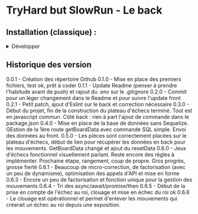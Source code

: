 # TryHard but SlowRun - Le back

## Installation (classique) :

<details>
<summary>Développer</summary>

  **1 : Création de la BDD** 
  - `sudo -i -u postgres;` sur Ubuntu ou  `psql -U postgres` sur Windows
  - `CREATE ROLE chess WITH LOGIN PASSWORD 'chess';`
  - `CREATE DATABASE chess OWNER chess;`
    
  **2 : Sur un autre terminal**
  - `psql -U chess -d chess -f ./data/create_db.sql;'
  -  MDP `chess`

  **3 : Créer le .env**
  - À l'intérieur du .env, mettre : 
  - `PG_URL=postgresql://chess:chess@localhost:5432/chess`
  - `PORT=3000`

Et voilà 

</details>

## Historique des version
0.0.1 - Création des répertoire Github
0.1.0 - Mise en place des premiers fichiers, test ok, prêt à coder
0.1.1 - Update Readme (penser à prendre l'habitude avant de push) et rajout du .env sur le .gitignore
0.2.0 - Commit pour un léger changement dans le Readme et pour suivre l'update front
0.2.1 - Petit patch, ajout d'Eslint sur le back et correction nécessaire
0.3.0 - Début du projet, fin de la construction du plateau d'échecs terminé. Tout est en javascript commun. Côté back : rien à part l'ajout de commande dans le package.json
0.4.0 - Mise en place de la base de données sans Sequelize. GEstion de la 1ère route getBoardData avec commande SQL simple. Envoi des données au front.
0.5.0 - Les pièces sont correctement placées sur le plateau d'échecs, début de lien pour récupérer les données en back pour les mouvements. GetBoardData changé et ajout du resetData
0.6.0 - Jeux d'échecs fonctionnel visuellement parlant. Reste encore des règles à implémenter. Prochaine étape, rangement, coup de propre. Gros progrès, grosse fierté
0.6.1 - Beaucoup de micro-correction, de factorisation (avec un peu de dynamisme), optimisation des appels d'API et mise en forme
0.6.3 - Encore un peu de factorisation et fonction unique pour la gestion des mouvements
0.6.4 - Tri des async/await/promise/then
0.6.5 - Début de la prise en compte de l'échec au roi, clouage et mise en échec du roi ok
0.6.6 - Le clouage est opérationnel et permet d'enlever les mouvements qui créerait un échec au roi depuis une exposition.